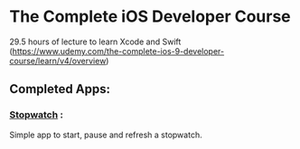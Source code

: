 # The Complete iOS Developer Course

29.5 hours of lecture to learn Xcode and Swift (https://www.udemy.com/the-complete-ios-9-developer-course/learn/v4/overview)

## Completed Apps:

### [Stopwatch](https://github.com/mariesta/app-development/tree/master/Timer%20App) :

Simple app to start, pause and refresh a stopwatch.
